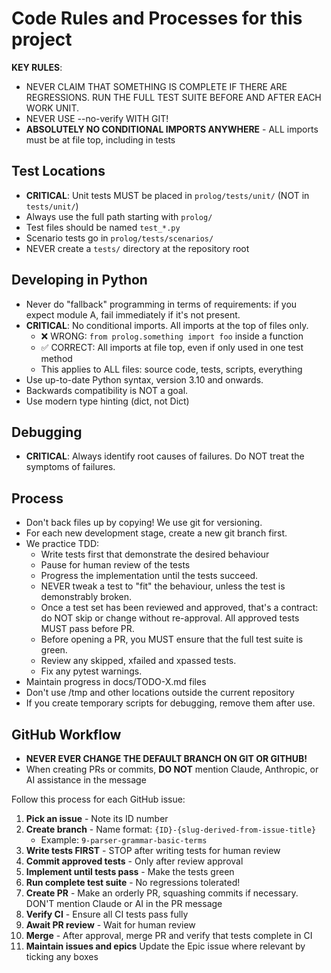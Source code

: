 # Code Rules and Processes for this project

**KEY RULES**:
- NEVER CLAIM THAT SOMETHING IS COMPLETE IF THERE ARE REGRESSIONS. RUN THE FULL TEST SUITE BEFORE AND AFTER EACH WORK UNIT.
- NEVER USE --no-verify WITH GIT!
- **ABSOLUTELY NO CONDITIONAL IMPORTS ANYWHERE** - ALL imports must be at file top, including in tests

## Test Locations
- **CRITICAL**: Unit tests MUST be placed in `prolog/tests/unit/` (NOT in `tests/unit/`)
- Always use the full path starting with `prolog/`
- Test files should be named `test_*.py`
- Scenario tests go in `prolog/tests/scenarios/`
- NEVER create a `tests/` directory at the repository root

## Developing in Python

- Never do "fallback" programming in terms of requirements: if you expect module A, fail immediately if it's not present.
- **CRITICAL**: No conditional imports. All imports at the top of files only.
  - ❌ WRONG: `from prolog.something import foo` inside a function
  - ✅ CORRECT: All imports at file top, even if only used in one test method
  - This applies to ALL files: source code, tests, scripts, everything
- Use up-to-date Python syntax, version 3.10 and onwards.
- Backwards compatibility is NOT a goal.
- Use modern type hinting (dict, not Dict)

## Debugging

- **CRITICAL**: Always identify root causes of failures. Do NOT treat the symptoms of failures.

## Process
- Don't back files up by copying! We use git for versioning.
- For each new development stage, create a new git branch first.
- We practice TDD: 
    - Write tests first that demonstrate the desired behaviour
    - Pause for human review of the tests
    - Progress the implementation until the tests succeed. 
    - NEVER tweak a test to "fit" the behaviour, unless the test is demonstrably broken.
    - Once a test set has been reviewed and approved, that's a contract: do NOT skip or change without re-approval. All approved tests MUST pass before PR.
    - Before opening a PR, you MUST ensure that the full test suite is green.
    - Review any skipped, xfailed and xpassed tests.
    - Fix any pytest warnings.
- Maintain progress in docs/TODO-X.md files
- Don't use /tmp and other locations outside the current repository
- If you create temporary scripts for debugging, remove them after use.

## GitHub Workflow

- **NEVER EVER CHANGE THE DEFAULT BRANCH ON GIT OR GITHUB!**
- When creating PRs or commits, **DO NOT** mention Claude, Anthropic, or AI assistance in the message

Follow this process for each GitHub issue:

1. **Pick an issue** - Note its ID number
2. **Create branch** - Name format: `{ID}-{slug-derived-from-issue-title}`
   - Example: `9-parser-grammar-basic-terms`
3. **Write tests FIRST** - STOP after writing tests for human review
4. **Commit approved tests** - Only after review approval
5. **Implement until tests pass** - Make the tests green
6. **Run complete test suite** - No regressions tolerated!
7. **Create PR** - Make an orderly PR, squashing commits if necessary. DON'T  mention Claude or AI in the PR message
8. **Verify CI** - Ensure all CI tests pass fully
9. **Await PR review** - Wait for human review
10. **Merge** - After approval, merge PR and verify that tests complete in CI
11. **Maintain issues and epics** Update the Epic issue where relevant by ticking any boxes
